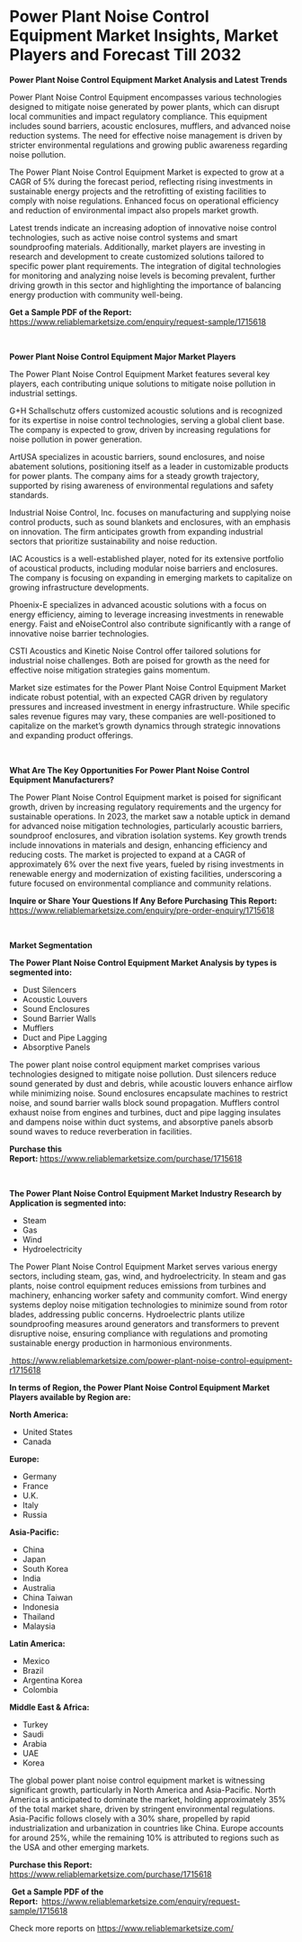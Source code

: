 <p><h1>Power Plant Noise Control Equipment Market Insights, Market Players and Forecast Till 2032</h1></p><p><strong>Power Plant Noise Control Equipment Market Analysis and Latest Trends</strong></p>
<p><p>Power Plant Noise Control Equipment encompasses various technologies designed to mitigate noise generated by power plants, which can disrupt local communities and impact regulatory compliance. This equipment includes sound barriers, acoustic enclosures, mufflers, and advanced noise reduction systems. The need for effective noise management is driven by stricter environmental regulations and growing public awareness regarding noise pollution.</p><p>The Power Plant Noise Control Equipment Market is expected to grow at a CAGR of 5% during the forecast period, reflecting rising investments in sustainable energy projects and the retrofitting of existing facilities to comply with noise regulations. Enhanced focus on operational efficiency and reduction of environmental impact also propels market growth. </p><p>Latest trends indicate an increasing adoption of innovative noise control technologies, such as active noise control systems and smart soundproofing materials. Additionally, market players are investing in research and development to create customized solutions tailored to specific power plant requirements. The integration of digital technologies for monitoring and analyzing noise levels is becoming prevalent, further driving growth in this sector and highlighting the importance of balancing energy production with community well-being.</p></p>
<p><strong>Get a Sample PDF of the Report:&nbsp;</strong> <a href="https://www.reliablemarketsize.com/enquiry/request-sample/1715618?utm_campaign=2995&utm_medium=2&utm_source=Github&utm_content=ia&utm_term=28032025&utm_id=power-plant-noise-control-equipment">https://www.reliablemarketsize.com/enquiry/request-sample/1715618</a></p>
<p>&nbsp;</p>
<p><strong>Power Plant Noise Control Equipment Major Market Players</strong></p>
<p><p>The Power Plant Noise Control Equipment Market features several key players, each contributing unique solutions to mitigate noise pollution in industrial settings. </p><p>G+H Schallschutz offers customized acoustic solutions and is recognized for its expertise in noise control technologies, serving a global client base. The company is expected to grow, driven by increasing regulations for noise pollution in power generation.</p><p>ArtUSA specializes in acoustic barriers, sound enclosures, and noise abatement solutions, positioning itself as a leader in customizable products for power plants. The company aims for a steady growth trajectory, supported by rising awareness of environmental regulations and safety standards.</p><p>Industrial Noise Control, Inc. focuses on manufacturing and supplying noise control products, such as sound blankets and enclosures, with an emphasis on innovation. The firm anticipates growth from expanding industrial sectors that prioritize sustainability and noise reduction.</p><p>IAC Acoustics is a well-established player, noted for its extensive portfolio of acoustical products, including modular noise barriers and enclosures. The company is focusing on expanding in emerging markets to capitalize on growing infrastructure developments.</p><p>Phoenix-E specializes in advanced acoustic solutions with a focus on energy efficiency, aiming to leverage increasing investments in renewable energy. Faist and eNoiseControl also contribute significantly with a range of innovative noise barrier technologies.</p><p>CSTI Acoustics and Kinetic Noise Control offer tailored solutions for industrial noise challenges. Both are poised for growth as the need for effective noise mitigation strategies gains momentum.</p><p>Market size estimates for the Power Plant Noise Control Equipment Market indicate robust potential, with an expected CAGR driven by regulatory pressures and increased investment in energy infrastructure. While specific sales revenue figures may vary, these companies are well-positioned to capitalize on the market’s growth dynamics through strategic innovations and expanding product offerings.</p></p>
<p>&nbsp;</p>
<p><strong>What Are The Key Opportunities For Power Plant Noise Control Equipment Manufacturers?</strong></p>
<p><p>The Power Plant Noise Control Equipment market is poised for significant growth, driven by increasing regulatory requirements and the urgency for sustainable operations. In 2023, the market saw a notable uptick in demand for advanced noise mitigation technologies, particularly acoustic barriers, soundproof enclosures, and vibration isolation systems. Key growth trends include innovations in materials and design, enhancing efficiency and reducing costs. The market is projected to expand at a CAGR of approximately 6% over the next five years, fueled by rising investments in renewable energy and modernization of existing facilities, underscoring a future focused on environmental compliance and community relations.</p></p>
<p><strong>Inquire or Share Your Questions If Any Before Purchasing This Report:</strong> <a href="https://www.reliablemarketsize.com/enquiry/pre-order-enquiry/1715618?utm_campaign=2995&utm_medium=2&utm_source=Github&utm_content=ia&utm_term=28032025&utm_id=power-plant-noise-control-equipment">https://www.reliablemarketsize.com/enquiry/pre-order-enquiry/1715618</a></p>
<p>&nbsp;</p>
<p><strong>Market Segmentation</strong></p>
<p><strong>The Power Plant Noise Control Equipment Market Analysis by types is segmented into:</strong></p>
<p><ul><li>Dust Silencers</li><li>Acoustic Louvers</li><li>Sound Enclosures</li><li>Sound Barrier Walls</li><li>Mufflers</li><li>Duct and Pipe Lagging</li><li>Absorptive Panels</li></ul></p>
<p><p>The power plant noise control equipment market comprises various technologies designed to mitigate noise pollution. Dust silencers reduce sound generated by dust and debris, while acoustic louvers enhance airflow while minimizing noise. Sound enclosures encapsulate machines to restrict noise, and sound barrier walls block sound propagation. Mufflers control exhaust noise from engines and turbines, duct and pipe lagging insulates and dampens noise within duct systems, and absorptive panels absorb sound waves to reduce reverberation in facilities.</p></p>
<p><strong>Purchase this Report:&nbsp;</strong><a href="https://www.reliablemarketsize.com/purchase/1715618?utm_campaign=2995&utm_medium=2&utm_source=Github&utm_content=ia&utm_term=28032025&utm_id=power-plant-noise-control-equipment">https://www.reliablemarketsize.com/purchase/1715618</a></p>
<p>&nbsp;</p>
<p><strong>The Power Plant Noise Control Equipment Market Industry Research by Application is segmented into:</strong></p>
<p><ul><li>Steam</li><li>Gas</li><li>Wind</li><li>Hydroelectricity</li></ul></p>
<p><p>The Power Plant Noise Control Equipment Market serves various energy sectors, including steam, gas, wind, and hydroelectricity. In steam and gas plants, noise control equipment reduces emissions from turbines and machinery, enhancing worker safety and community comfort. Wind energy systems deploy noise mitigation technologies to minimize sound from rotor blades, addressing public concerns. Hydroelectric plants utilize soundproofing measures around generators and transformers to prevent disruptive noise, ensuring compliance with regulations and promoting sustainable energy production in harmonious environments.</p></p>
<p><a href="https://www.reliablemarketsize.com/power-plant-noise-control-equipment-r1715618?utm_campaign=2995&utm_medium=2&utm_source=Github&utm_content=ia&utm_term=28032025&utm_id=power-plant-noise-control-equipment">&nbsp;https://www.reliablemarketsize.com/power-plant-noise-control-equipment-r1715618</a></p>
<p><strong>In terms of Region, the Power Plant Noise Control Equipment Market Players available by Region are:</strong></p>
<p>
    <p> <strong> North America: </strong>
        <ul>
            <li>United States</li>
            <li>Canada</li>
        </ul>
        </p> 
    <p> <strong> Europe: </strong>
        <ul>
            <li>Germany</li>
            <li>France</li>
            <li>U.K.</li>
            <li>Italy</li>
            <li>Russia</li>
        </ul>
        </p> 
    <p> <strong> Asia-Pacific: </strong>
        <ul>
            <li>China</li>
            <li>Japan</li>
            <li>South Korea</li>
            <li>India</li>
            <li>Australia</li>
            <li>China Taiwan</li>
            <li>Indonesia</li>
            <li>Thailand</li>
            <li>Malaysia</li>
        </ul>
        </p> 
    <p> <strong> Latin America: </strong>
        <ul>
            <li>Mexico</li>
            <li>Brazil</li>
            <li>Argentina Korea</li>
            <li>Colombia</li>
        </ul>
        </p> 
    <p> <strong> Middle East & Africa: </strong>
        <ul>
            <li>Turkey</li>
            <li>Saudi</li>
            <li>Arabia</li>
            <li>UAE</li>
            <li>Korea</li>
        </ul>
    </p>
    </p>
<p><p>The global power plant noise control equipment market is witnessing significant growth, particularly in North America and Asia-Pacific. North America is anticipated to dominate the market, holding approximately 35% of the total market share, driven by stringent environmental regulations. Asia-Pacific follows closely with a 30% share, propelled by rapid industrialization and urbanization in countries like China. Europe accounts for around 25%, while the remaining 10% is attributed to regions such as the USA and other emerging markets.</p></p>
<p><strong>Purchase this Report: </strong><a href="https://www.reliablemarketsize.com/purchase/1715618?utm_campaign=2995&utm_medium=2&utm_source=Github&utm_content=ia&utm_term=28032025&utm_id=power-plant-noise-control-equipment">https://www.reliablemarketsize.com/purchase/1715618</a></p>
<p>&nbsp;<strong>Get a Sample PDF of the Report:&nbsp;&nbsp;</strong><a href="https://www.reliablemarketsize.com/enquiry/request-sample/1715618?utm_campaign=2995&utm_medium=2&utm_source=Github&utm_content=ia&utm_term=28032025&utm_id=power-plant-noise-control-equipment">https://www.reliablemarketsize.com/enquiry/request-sample/1715618</a></p>
<p><strong></strong></p>
<p>Check more reports on <a href="https://www.reliablemarketsize.com/?utm_campaign=2995&utm_medium=2&utm_source=Github&utm_content=ia&utm_term=28032025&utm_id=power-plant-noise-control-equipment">https://www.reliablemarketsize.com/</a></p>